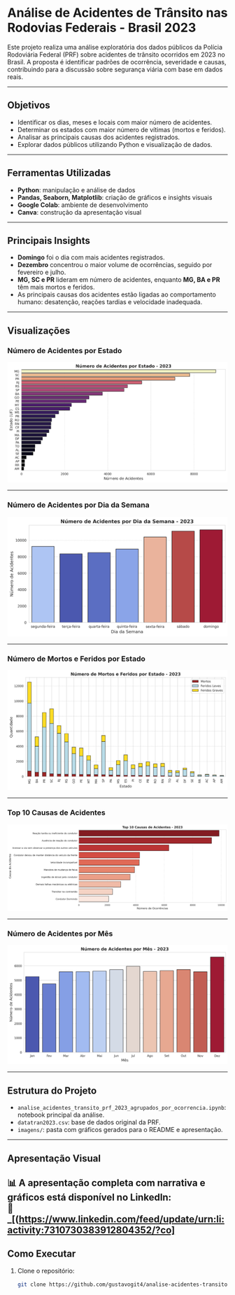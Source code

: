 # Análise de Acidentes de Trânsito nas Rodovias Federais - Brasil 2023

Este projeto realiza uma análise exploratória dos dados públicos da Polícia Rodoviária Federal (PRF) sobre acidentes de trânsito ocorridos em 2023 no Brasil. A proposta é identificar padrões de ocorrência, severidade e causas, contribuindo para a discussão sobre segurança viária com base em dados reais.

---

## Objetivos

- Identificar os dias, meses e locais com maior número de acidentes.
- Determinar os estados com maior número de vítimas (mortos e feridos).
- Analisar as principais causas dos acidentes registrados.
- Explorar dados públicos utilizando Python e visualização de dados.

---

## Ferramentas Utilizadas

- **Python**: manipulação e análise de dados
- **Pandas, Seaborn, Matplotlib**: criação de gráficos e insights visuais
- **Google Colab**: ambiente de desenvolvimento
- **Canva**: construção da apresentação visual

---

## Principais Insights

- **Domingo** foi o dia com mais acidentes registrados.
- **Dezembro** concentrou o maior volume de ocorrências, seguido por fevereiro e julho.
- **MG, SC e PR** lideram em número de acidentes, enquanto **MG, BA e PR** têm mais mortos e feridos.
- As principais causas dos acidentes estão ligadas ao comportamento humano: desatenção, reações tardias e velocidade inadequada.

---

## Visualizações

### Número de Acidentes por Estado

![Acidentes por Estado](https://github.com/gustavogit4/analise-acidentes-transito-2023/blob/main/imagens/acidentes_por_estado.png?raw=true)

---

### Número de Acidentes por Dia da Semana

![Acidentes por Dia](https://github.com/gustavogit4/analise-acidentes-transito-2023/blob/main/imagens/acidentes_por_dia.png?raw=true)

---

### Número de Mortos e Feridos por Estado

![Vítimas por Estado](https://github.com/gustavogit4/analise-acidentes-transito-2023/blob/main/imagens/vitimas_por_estado.png?raw=true)

---

### Top 10 Causas de Acidentes

![Causas de Acidentes](https://github.com/gustavogit4/analise-acidentes-transito-2023/blob/main/imagens/principais_causas.png?raw=true)

---

### Número de Acidentes por Mês

![Acidentes por Mês](https://github.com/gustavogit4/analise-acidentes-transito-2023/blob/main/imagens/acidentes_por_mes.png?raw=true)

---

## Estrutura do Projeto

- `analise_acidentes_transito_prf_2023_agrupados_por_ocorrencia.ipynb`: notebook principal da análise.
- `datatran2023.csv`: base de dados original da PRF.
- `imagens/`: pasta com gráficos gerados para o README e apresentação.

---

## Apresentação Visual

📊 A apresentação completa com narrativa e gráficos está disponível no LinkedIn:  
🔗 _[(https://www.linkedin.com/feed/update/urn:li:activity:7310730383912804352/?co]
---

## Como Executar

1. Clone o repositório:
   ```bash
   git clone https://github.com/gustavogit4/analise-acidentes-transito-2023.git


